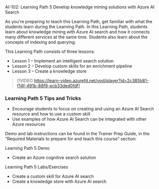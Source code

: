 

AI-102: Learning Path 5 Develop knowledge mining solutions with Azure AI Search

As you're preparing to teach this Learning Path, get familiar with what the students learn during the Learning Path. In this Learning Path, students learn about knowledge mining with Azure AI search and how it connects many different services at the same time. Students also learn about the concepts of indexing and querying.

This Learning Path consists of three lessons:
- Lesson 1 – Implement an intelligent search solution
- Lesson 2 – Develop custom skills for an enrichment pipeline
- Lesson 3 – Create a knowledge store

> [!VIDEO https://learn-video.azurefd.net/vod/player?id=2c385b81-f14f-491b-88f9-ecb33ded0fdf] 

### Learning Path 5 Tips and Tricks 

- Encourage students to focus on creating and using an Azure AI Search resource and how to use a custom skill
- Use examples of how Azure AI Search can be integrated with other Azure resources

Demo and lab instructions can be found in the Trainer Prep Guide, in the "Required Materials to prepare for and teach this course" section:

Learning Path 5 Demo
- Create an Azure cognitive search solution

Learning Path 5 Labs/Exercises
- Create a custom skill for Azure AI search
- Create a knowledge store with Azure AI search